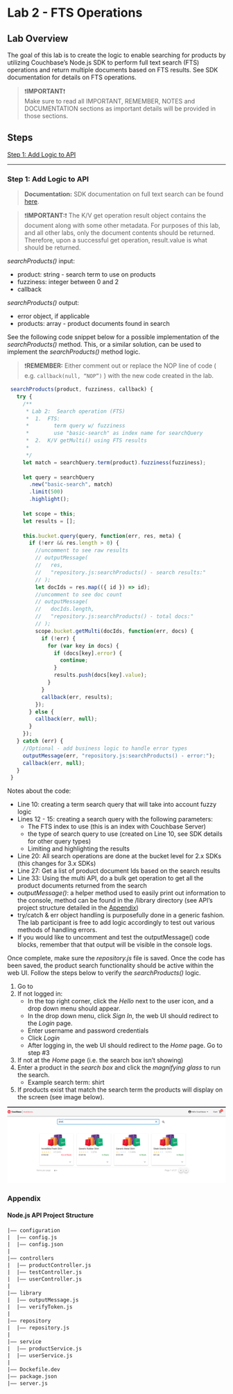 # Lab 2 - FTS Operations

## Lab Overview

The goal of this lab is to create the logic to enable searching for products by utilizing Couchbase’s Node.js SDK to perform full text search (FTS) operations and return multiple documents based on FTS results.   See SDK documentation for details on FTS operations.

>:exclamation:**IMPORTANT**:exclamation:<br> Make sure to read all IMPORTANT, REMEMBER, NOTES and DOCUMENTATION sections as important details will be provided in those sections.

## Steps

[Step 1: Add Logic to API](#step-1-add-logic-to-api)<br> 

***

### Step 1: Add Logic to API

>**Documentation:**  SDK documentation on full text search can be found [here](https://docs.couchbase.com/nodejs-sdk/2.6/full-text-searching-with-sdk.html).

>:exclamation:**IMPORTANT:**:exclamation: The K/V get operation result object contains the document along with some other metadata.  For purposes of this lab, and all other labs, only the document contents should be returned.  Therefore, upon a successful get operation, result.value is what should be returned.

*searchProducts()* input:
- product:  string - search term to use on products
- fuzziness:  integer between 0 and 2
- callback

*searchProducts()* output:
- error object, if applicable
- products:  array - product documents found in search

See the following code snippet below for a possible implementation of the *searchProducts()* method.  This, or a similar solution, can be used to implement the *searchProducts()* method logic.  

>:exclamation:**REMEMBER:**  Either comment out or replace the NOP line of code ( e.g. ```callback(null, “NOP”)``` ) with the new code created in the lab.

```javascript
 searchProducts(product, fuzziness, callback) {
   try {
     /**
      * Lab 2:  Search operation (FTS)
      *  1.  FTS:
      *        term query w/ fuzziness
      *        use "basic-search" as index name for searchQuery
      *  2.  K/V getMulti() using FTS results
      *
      */     
     let match = searchQuery.term(product).fuzziness(fuzziness);
 
     let query = searchQuery
       .new("basic-search", match)
       .limit(500)
       .highlight();
 
     let scope = this;
     let results = [];
 
     this.bucket.query(query, function(err, res, meta) {
       if (!err && res.length > 0) {
         //uncomment to see raw results
         // outputMessage(
         //   res,
         //   "repository.js:searchProducts() - search results:"
         // );
         let docIds = res.map(({ id }) => id);
         //uncomment to see doc count
         // outputMessage(
         //   docIds.length,
         //   "repository.js:searchProducts() - total docs:"
         // );
         scope.bucket.getMulti(docIds, function(err, docs) {
           if (!err) {
             for (var key in docs) {
               if (docs[key].error) {
                 continue;
               }
               results.push(docs[key].value);
             }
           }
           callback(err, results);
         });
       } else {
         callback(err, null);
       }
     });
   } catch (err) {
     //Optional - add business logic to handle error types
     outputMessage(err, "repository.js:searchProducts() - error:");
     callback(err, null);
   }
 }
```

Notes about the code:
- Line 10:  creating a term search query that will take into account fuzzy logic
- Lines 12 - 15:  creating a search query with the following parameters:
    + The FTS index to use (this is an index with Couchbase Server)
    + the type of search query to use (created on Line 10, see SDK details for other query types)
    + Limiting and highlighting the results
- Line 20:  All search operations are done at the bucket level for 2.x SDKs (this changes for 3.x SDKs)
- Line 27:  Get a list of product document Ids based on the search results
- Line 33:  Using the multi API, do a bulk get operation to get all the product documents returned from the search
- *outputMessage()*:  a helper method used to easily print out information to the console, method can be found in the /library directory (see API’s project structure detailed in the [Appendix](#nodejs-api-project-structure))
- try/catch & err object handling is purposefully done in a generic fashion.  The lab participant is free to add logic accordingly to test out various methods of handling errors.
- If you would like to uncomment and test the outputMessage() code blocks, remember that that output will be visible in the console logs.

Once complete, make sure the *repository.js* file is saved.  Once the code has been saved, the product search functionality should be active within the web UI.   Follow the steps below to verify the *searchProducts()* logic.

1. Go to
2. If not logged in:
    - In the top right corner, click the *Hello* next to the user icon, and a drop down menu should appear.
    - In the drop down menu, click *Sign In*, the web UI should redirect to the *Login* page.
    - Enter username and password credentials
    - Click *Login*
    - After logging in, the web UI should redirect to the *Home* page.  Go to step #3
3. If not at the *Home* page (i.e. the search box isn’t showing)
4. Enter a product in the *search box* and click the *magnifying glass* to run the search.
    - Example search term: shirt
5. If products exist that match the search term the products will display on the screen (see image below).

![Successful search results](./images/searchResults.png)

### Appendix
#### Node.js API Project Structure

```
|—— configuration
|  |—— config.js
|  |—— config.json
|
|—— controllers
|  |—— productController.js
|  |—— testController.js
|  |—— userController.js
|
|—— library
|  |—— outputMessage.js
|  |—— verifyToken.js
|
|—— repository
|  |—— repository.js
|
|—— service
|  |—— productService.js
|  |—— userService.js
|
|—— Dockefile.dev
|—— package.json
|—— server.js
```


